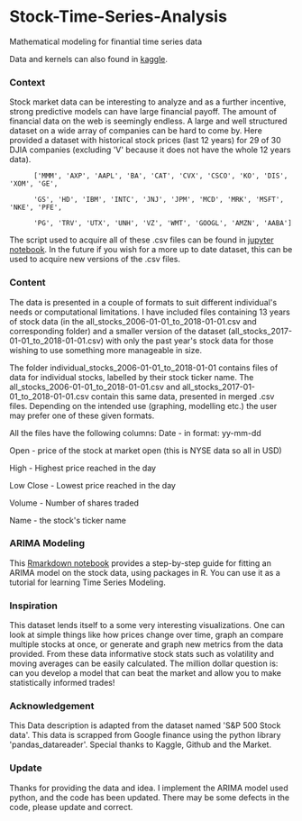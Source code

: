 # Stock-Time-Series-Analysis
Mathematical modeling for finantial time series data

Data and kernels can also found in [kaggle][3].

### Context

Stock market data can be interesting to analyze and as a further incentive, strong predictive models can have large financial payoff. The amount of financial data on the web is seemingly endless. A large and well structured dataset on a wide array of companies can be hard to come by. Here provided a dataset with historical stock prices (last 12 years) for 29 of 30 DJIA companies (excluding 'V' because it does not have the whole 12 years data).

          ['MMM', 'AXP', 'AAPL', 'BA', 'CAT', 'CVX', 'CSCO', 'KO', 'DIS', 'XOM', 'GE',

          'GS', 'HD', 'IBM', 'INTC', 'JNJ', 'JPM', 'MCD', 'MRK', 'MSFT', 'NKE', 'PFE',

          'PG', 'TRV', 'UTX', 'UNH', 'VZ', 'WMT', 'GOOGL', 'AMZN', 'AABA']

The script used to acquire all of these .csv files can be found in [jupyter notebook][1].
In the future if you wish for a more up to date dataset, this can be used to acquire new versions of the .csv files.

### Content

The data is presented in a couple of formats to suit different individual's needs or computational limitations. 
I have included files containing 13 years of stock data (in the all_stocks_2006-01-01_to_2018-01-01.csv and corresponding folder) and
a smaller version of the dataset (all_stocks_2017-01-01_to_2018-01-01.csv) with only the past year's stock data for those wishing to use something more manageable in size.

The folder individual_stocks_2006-01-01_to_2018-01-01 contains files of data for individual stocks, labelled by their stock ticker name. 
The all_stocks_2006-01-01_to_2018-01-01.csv and all_stocks_2017-01-01_to_2018-01-01.csv contain this same data, presented in merged .csv files. 
Depending on the intended use (graphing, modelling etc.) the user may prefer one of these given formats.

All the files have the following columns:
Date - in format: yy-mm-dd 

Open - price of the stock at market open (this is NYSE data so all in USD)

High - Highest price reached in the day

Low	Close - Lowest price reached in the day

Volume - Number of shares traded

Name - the stock's ticker name

### ARIMA Modeling

This [Rmarkdown notebook][2] provides a step-by-step guide for fitting an ARIMA model on the stock data, using packages in R.
You can use it as a tutorial for learning Time Series Modeling.

### Inspiration

This dataset lends itself to a some very interesting visualizations. One can look at simple things like how prices change over time, graph an compare multiple stocks at once, or generate and graph new metrics from the data provided.
From these data informative stock stats such as volatility and moving averages can be easily calculated.
The million dollar question is: can you develop a model that can beat the market and allow you to make statistically informed trades!

### Acknowledgement 

This Data description is adapted from the dataset named 'S&P 500 Stock data'.
This data is scrapped from Google finance using the python library 'pandas_datareader'. Special thanks to Kaggle, Github and the Market.

### Update
Thanks for providing the data and idea. I implement the ARIMA model used python, and the code has been updated. There may be some defects in the code, please update and correct.

  [1]: https://github.com/szrlee/Stock-Time-Series-Analysis/blob/master/data_collection.ipynb
  [2]: https://github.com/szrlee/Stock-Time-Series-Analysis/blob/master/ARIMA_R/script.Rmd
  [3]: https://www.kaggle.com/szrlee/stock-time-series-20050101-to-20171231
